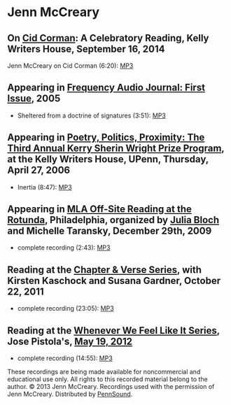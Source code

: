 Jenn McCreary
=============

On [Cid Corman](http://writing.upenn.edu/pennsound/x/Corman.php#09-16-14b): A Celebratory Reading, Kelly Writers House, September 16, 2014
------------------------------------------------------------------------------------------------------------------------------------------

Jenn McCreary on Cid Corman (6:20): [MP3](https://media.sas.upenn.edu/pennsound/authors/McCreary/Cid-Corman-09-2014/McCreary-Jenn_Cid-Corman-Celebratory-Reading_KWH-UPenn_09-16-2014.mp3)

Appearing in [Frequency Audio Journal: First Issue](Frequency.html), 2005
-------------------------------------------------------------------------

-   Sheltered from a doctrine of signatures (3:51): [MP3](http://media.sas.upenn.edu/pennsound/authors/McCreary/McCreary-Jenn_11_Sheltrd-frm-doctrine-of-signatures_Frequency_2004.mp3)

Appearing in [Poetry, Politics, Proximity: The Third Annual Kerry Sherin Wright Prize Program](http://writing.upenn.edu/pennsound/x/ppp.html), at the Kelly Writers House, UPenn, Thursday, April 27, 2006
----------------------------------------------------------------------------------------------------------------------------------------------------------------------------------------------------------

-   Inertia (8:47): [MP3](http://media.sas.upenn.edu/pennsound/groups/Poetry-Politics-Proximity/McCreary-Jenn_04_Inertia_Poetry-Politics-Proximity_04-27-06.mp3)


Appearing in [MLA Off-Site Reading at the Rotunda](http://writing.upenn.edu/pennsound/x/MLA-Offsite.php), Philadelphia, organized by [Julia Bloch](Bloch.php) and Michelle Taransky, December 29th, 2009
--------------------------------------------------------------------------------------------------------------------------------------------------------------------------------------------------------

-   complete recording (2:43): [MP3](http://media.sas.upenn.edu/pennsound/groups/MLA-Offsite/2009_On-Site-and-Off-Site_Philadelphia/MLA-Off-Site/MLA-Off-Site-Reading_29_Jenn-McCreary_The-Rotunda_Philadelphia_12-29-09.mp3)

Reading at the [Chapter & Verse Series](http://writing.upenn.edu/pennsound/x/Chapterhouse.php), with Kirsten Kaschock and Susana Gardner, October 22, 2011
----------------------------------------------------------------------------------------------------------------------------------------------------------

-   complete recording (23:05): [MP3](https://media.sas.upenn.edu/pennsound/groups/Chapterhouse%20Series/CH-V/McCreary-Jenn_02_Complete%20Reading_Chapter-and-Verse_PHL_10-22-11.mp3)

Reading at the [Whenever We Feel Like It Series](Whenever-We-Feel-Like-It.php), Jose Pistola's, [May 19, 2012](http://wheneverwefeellikeit.blogspot.com/2012/05/on-saturday-may-19th-whenever-we-feel.html)
-----------------------------------------------------------------------------------------------------------------------------------------------------------------------------------------------------------

-   complete recording (14:55): [MP3](http://media.sas.upenn.edu/pennsound/authors/McCreary/McCreary-Jenn_04_Complete-Reading_WWFLI_Jose-Pistolas_05-19-12.mp3)

  
  

These recordings are being made available for noncommercial and educational use only. All rights to this recorded material
belong to the author. © 2013 Jenn McCreary. Recordings used with the permission of Jenn McCreary. Distributed by [PennSound](http://www.writing.upenn.edu/pennsound/index.html).
